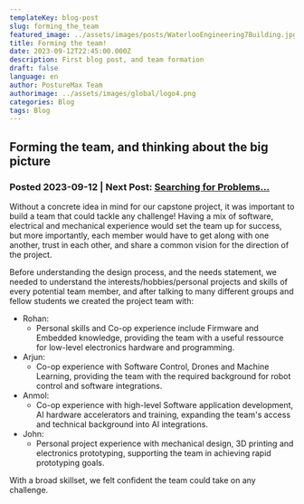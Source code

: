 ```yaml
---
templateKey: blog-post
slug: forming_the_team
featured_image: ../assets/images/posts/WaterlooEngineering7Building.jpg
title: Forming the team!
date: 2023-09-12T22:45:00.000Z
description: First blog post, and team formation
draft: false
language: en
author: PostureMax Team
authorimage: ../assets/images/global/logo4.png
categories: Blog
tags: Blog
---
```

## Forming the team, and thinking about the big picture
### Posted 2023-09-12 | Next Post: [Searching for Problems...](https://posturemax.uwtron.xyz/posts/problem_search/ "Second blog post, details the process used for finding our project goals")

Without a concrete idea in mind for our capstone project, it was important to build a team that could tackle any challenge! Having a mix of software, electrical and mechanical experience would set the team up for success, but more importantly, each member would have to get along with one another, trust in each other, and share a common vision for the direction of the project.

Before understanding the design process, and the needs statement, we needed to understand the interests/hobbies/personal projects and skills of every potential team member, and after talking to many different groups and fellow students we created the project team with:

- Rohan:
  - Personal skills and Co-op experience include Firmware and Embedded knowledge, providing the team with a useful ressource for low-level electronics hardware and programming.
- Arjun:
  - Co-op experience with Software Control, Drones and Machine Learning, providing the team with the required background for robot control and software integrations.
- Anmol:
  - Co-op experience with high-level Software application development, AI hardware accelerators and training, expanding the team's access and technical background into AI integrations.
- John:
  - Personal project experience with mechanical design, 3D printing and electronics prototyping, supporting the team in achieving rapid prototyping goals.

With a broad skillset, we felt confident the team could take on any challenge.


